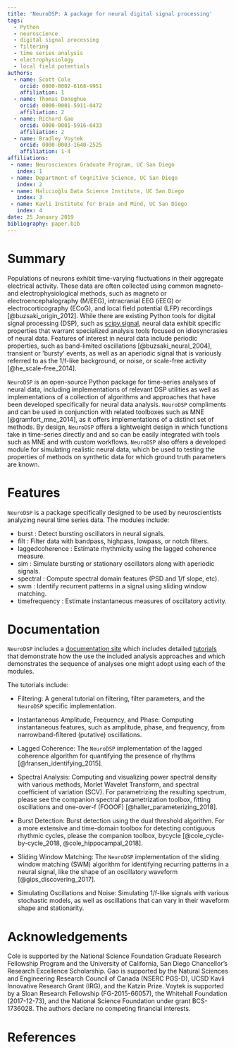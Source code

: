 ```yaml
---
title: 'NeuroDSP: A package for neural digital signal processing'
tags:
  - Python
  - neuroscience
  - digital signal processing
  - filtering
  - time series analysis
  - electrophysiology
  - local field potentials
authors:
  - name: Scott Cole
    orcid: 0000-0002-6168-9951
    affiliation: 1
  - name: Thomas Donoghue
    orcid: 0000-0001-5911-0472
    affiliation: 2
  - name: Richard Gao
    orcid: 0000-0001-5916-6433
    affiliation: 2
  - name: Bradley Voytek
    orcid: 0000-0003-1640-2525
    affiliation: 1-4
affiliations:
 - name: Neurosciences Graduate Program, UC San Diego
   index: 1
 - name: Department of Cognitive Science, UC San Diego
   index: 2
 - name: Halıcıoğlu Data Science Institute, UC San Diego
   index: 3
 - name: Kavli Institute for Brain and Mind, UC San Diego
   index: 4
date: 25 January 2019
bibliography: paper.bib
---
```


# Summary

Populations of neurons exhibit time-varying fluctuations in their aggregate electrical
activity. These data are often collected using common magneto- and electrophysiological
methods, such as magneto or electroencephalography (M/EEG), intracranial EEG (iEEG) or
electrocorticography (ECoG), and local field potential (LFP) recordings [@buzsaki_origin_2012].
While there are existing Python tools for digital signal processing (DSP), such as
[scipy.signal](https://docs.scipy.org/doc/scipy/reference/signal.html), neural data exhibit
specific properties that warrant specialized analysis tools focused on idiosyncrasies of
neural data. Features of interest in neural data include periodic properties, such as band-limited
oscillations [@buzsaki_neural_2004], transient or 'bursty' events, as well as an aperiodic
signal that is variously referred to as the 1/f-like background, or noise, or scale-free
activity [@he_scale-free_2014].

``NeuroDSP`` is an open-source Python package for time-series analyses of neural data,
including implementations of relevant DSP utilities as well as implementations of a collection
of algorithms and approaches that have been developed specifically for neural data analysis.
``NeuroDSP`` compliments and can be used in conjunction with related toolboxes such as MNE
[@gramfort_mne_2014], as it offers implementations of a distinct set of methods. By design,
``NeuroDSP`` offers a lightweight design in which functions take in time-series
directly and and so can be easily integrated with tools such as MNE and with custom workflows.
``NeuroDSP`` also offers a developed module for simulating realistic neural data, which be used
to testing the properties of methods on synthetic data for which ground truth parameters are known.

# Features

``NeuroDSP`` is a package specifically designed to be used by neuroscientists
analyzing neural time series data. The modules include:

* burst : Detect bursting oscillators in neural signals.
* filt : Filter data with bandpass, highpass, lowpass, or notch filters.
* laggedcoherence : Estimate rhythmicity using the lagged coherence measure.
* sim : Simulate bursting or stationary oscillators along with aperiodic signals.
* spectral : Compute spectral domain features (PSD and 1/f slope, etc).
* swm : Identify recurrent patterns in a signal using sliding window matching.
* timefrequency : Estimate instantaneous measures of oscillatory activity.

# Documentation

``NeuroDSP`` includes a [documentation site](https://neurodsp-tools.github.io/neurodsp/) which
includes detailed [tutorials](https://neurodsp-tools.github.io/neurodsp/auto_tutorials/index.html#)
that demonstrate how the use the included analysis approaches and which demonstrates the sequence
of analyses one might adopt using each of the modules.

The tutorials include:

* Filtering: A general tutorial on filtering, filter parameters, and the ``NeuroDSP`` specific implementation.

* Instantaneous Amplitude, Frequency, and Phase: Computing instantaneous features, such as
amplitude, phase, and frequency, from narrowband-filtered (putative) oscillations.

* Lagged Coherence: The ``NeuroDSP`` implementation of the lagged coherence algorithm for
quantifying the presence of rhythms [@fransen_identifying_2015].

* Spectral Analysis: Computing and visualizing power spectral density with various methods,
Morlet Wavelet Transform, and spectral coefficient of variation (SCV). For parametrizing
the resulting spectrum, please see the companion spectral parametrization toolbox, fitting
oscillations and one-over-f (FOOOF) [@haller_parameterizing_2018].

* Burst Detection: Burst detection using the dual threshold algorithm. For a more extensive and
time-domain toolbox for detecting contiguous rhythmic cycles, please the companion toolbox,
bycycle [@cole_cycle-by-cycle_2018, @cole_hippocampal_2018].

* Sliding Window Matching: The ``NeuroDSP`` implementation of the sliding window matching (SWM)
algorithm for identifying recurring patterns in a neural signal, like the shape of an
oscillatory waveform [@gips_discovering_2017].

* Simulating Oscillations and Noise: Simulating 1/f-like signals with various stochastic models,
as well as oscillations that can vary in their waveform shape and stationarity.

# Acknowledgements

Cole is supported by the National Science Foundation Graduate Research
Fellowship Program and the University of California, San Diego Chancellor’s
Research Excellence Scholarship. Gao is supported by the Natural Sciences and
Engineering Research Council of Canada (NSERC PGS-D), UCSD Kavli Innovative
Research Grant (IRG), and the Katzin Prize. Voytek is supported by a Sloan
Research Fellowship (FG-2015-66057), the Whitehall Foundation (2017-12-73),
and the National Science Foundation under grant BCS-1736028.
The authors declare no competing financial interests.

# References
